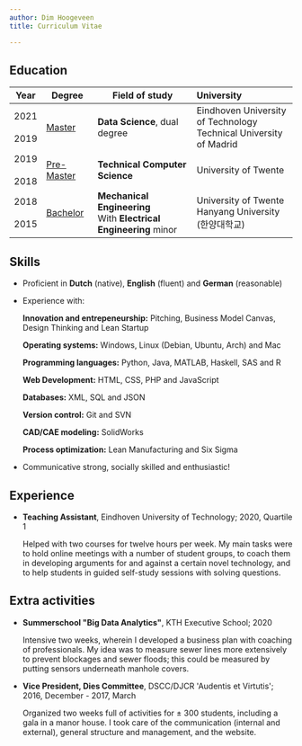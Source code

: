 ```yaml
---
author: Dim Hoogeveen
title: Curriculum Vitae

---
```


## Education

|  Year       |         Degree    |                     Field of study                                  |          University                          |
| ----------- | ----------------- | ------------------------------------------------------------ | :----------------------------------------------------------- |
| 2021 <br> <i class="fas fa-long-arrow-alt-up" style="text-align: center;"></i> <br> 2019 | <u>Master</u>     | **Data Science**, dual degree                                | Eindhoven University of Technology <br />Technical University of Madrid |
| 2019 <br> <i class="fas fa-long-arrow-alt-up" style="text-align: center;"></i> <br> 2018 | <u>Pre-Master</u> | **Technical Computer Science**                               | University of Twente                                         |
| 2018 <br> <i class="fas fa-long-arrow-alt-up" style="text-align: center;"></i> <br> 2015 | <u>Bachelor</u>   | **Mechanical Engineering**<br />With **Electrical Engineering** minor | University of Twente<br />Hanyang University (한양대학교)    |

## Skills

- Proficient in **Dutch** (native), **English** (fluent) and **German** (reasonable)

- Experience with:
  <p class="skill"><b>Innovation and entrepeneurship:</b> Pitching, Business Model Canvas, Design Thinking and Lean Startup</p>
  <p class="skill"><b>Operating systems:</b> Windows, Linux (Debian, Ubuntu, Arch) and Mac</p>
  <p class="skill"><b>Programming languages:</b> Python, Java, MATLAB, Haskell,  SAS and R </p>
  <p class="skill"><b>Web Development:</b> HTML, CSS, PHP and JavaScript</p>
  <p class="skill"><b>Databases:</b> XML, SQL and JSON</p>
  <p class="skill"><b>Version control:</b> Git and SVN </p>
  <p class="skill"><b>CAD/CAE modeling:</b> SolidWorks</p>
  <p class="skill"><b>Process optimization:</b> Lean Manufacturing and Six Sigma</p>

- Communicative  strong, socially skilled and enthusiastic! 

## Experience

 - **Teaching Assistant**, Eindhoven University of Technology;  2020, Quartile 1
    <p class="text_experience">Helped with two courses for twelve hours per week. My main tasks were to hold online meetings with a number of student groups,  to coach them in developing arguments for and against a certain novel technology, and to help students in guided self-study sessions with solving questions. </p>


## Extra activities

- **Summerschool "Big Data Analytics"**, KTH Executive School; 2020 <br/>
  <p class="text_activity">Intensive two weeks, wherein I developed a business plan with coaching of professionals. My idea was to measure sewer lines more extensively to prevent blockages and sewer floods; this could be measured by putting sensors underneath manhole covers.</p>

- **Vice President, Dies Committee**, DSCC/DJCR 'Audentis et Virtutis'; 2016, December - 2017, March
  <p class="text_activity">Organized two weeks full of activities for ± 300 students, including a gala in a manor house. I took care of the communication (internal and external), general structure and management, and the website. </p>
